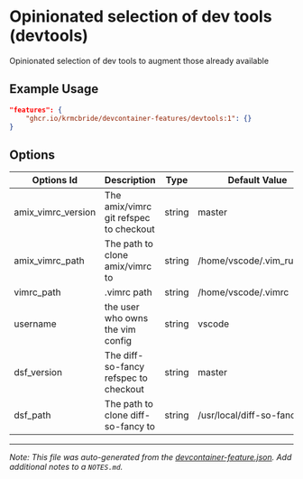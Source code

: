 
# Opinionated selection of dev tools (devtools)

Opinionated selection of dev tools to augment those already available

## Example Usage

```json
"features": {
    "ghcr.io/krmcbride/devcontainer-features/devtools:1": {}
}
```

## Options

| Options Id | Description | Type | Default Value |
|-----|-----|-----|-----|
| amix_vimrc_version | The amix/vimrc git refspec to checkout | string | master |
| amix_vimrc_path | The path to clone amix/vimrc to | string | /home/vscode/.vim_runtime |
| vimrc_path | .vimrc path | string | /home/vscode/.vimrc |
| username | the user who owns the vim config | string | vscode |
| dsf_version | The diff-so-fancy refspec to checkout | string | master |
| dsf_path | The path to clone diff-so-fancy to | string | /usr/local/diff-so-fancy |



---

_Note: This file was auto-generated from the [devcontainer-feature.json](https://github.com/krmcbride/devcontainer-features/blob/main/src/devtools/devcontainer-feature.json).  Add additional notes to a `NOTES.md`._

